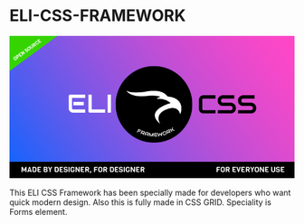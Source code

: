# ELI-CSS-FRAMEWORK
![alt text](https://github.com/AJ-TechSoul/ELI-CSS-FRAMEWORK/blob/master/PRODUCT-LABEL-01.png?raw=true)

This ELI CSS Framework has been specially made for developers who want quick modern design. Also this is fully made in CSS GRID. Speciality is Forms element.

